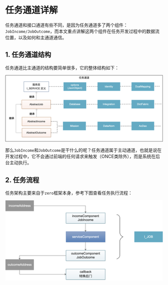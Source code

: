 # 任务通道详解

任务通道和接口通道有些不同，是因为任务通道多了两个组件：`JobIncome/JobOutcome`，而本文重点讲解这两个组件在任务开发过程中的数据流位置，以及如何和主通道通信。

## 1. 任务通道结构

任务通道比主通道的结构要简单很多，它的整体结构如下：

![](/assets/images/ox/008-1.png)

那么`JobIncome`和`JobOutcome`是干什么的呢？任务通道属于主动通道，也就是说在开发过程中，它不会通过前端的任何请求来触发（ONCE类除外），而是系统在后台主动执行。

## 2. 任务流程

任务架构主要来自于`zero`框架本身，参考下图查看任务执行流程：

![](/assets/images/ox/008-3.png)

